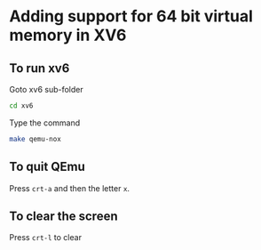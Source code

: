 # Adding support for 64 bit virtual memory in XV6

## To run xv6
Goto xv6 sub-folder 
```bash
cd xv6
```
Type the command
```bash
make qemu-nox
```

## To quit QEmu
Press `crt-a` and then the letter `x`. 

## To clear the screen
Press `crt-l` to clear
